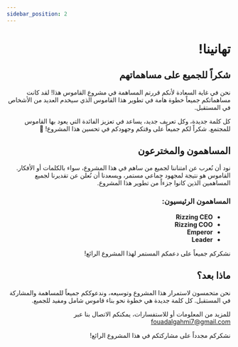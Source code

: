 ```yaml
---
sidebar_position: 2
---
```


<div dir="rtl">

# تهانينا!

## شكراً للجميع على مساهماتهم

نحن في غاية السعادة لأنكم قررتم المساهمة في مشروع القاموس هذا! لقد كانت مساهماتكم جميعاً خطوة هامة في تطوير هذا القاموس الذي سيخدم العديد من الأشخاص في المستقبل.

كل كلمة جديدة، وكل تعريف جديد، يساعد في تعزيز الفائدة التي يعود بها القاموس للمجتمع. شكراً لكم جميعاً على وقتكم وجهودكم في تحسين هذا المشروع! 🌟

## المساهمون والمخترعون

نود أن نُعرب عن امتناننا لجميع من ساهم في هذا المشروع، سواء بالكلمات أو الأفكار. القاموس هو نتيجة لمجهود جماعي مستمر، ويسعدنا أن نُعلن عن تقديرنا لجميع المساهمين الذين كانوا جزءاً من تطوير هذا المشروع.

### المساهمون الرئيسيون:

- **Rizzing CEO**
- **Rizzing COO**
- **Emperor**
- **Leader**

نشكركم جميعاً على دعمكم المستمر لهذا المشروع الرائع!

## ماذا بعد؟

نحن متحمسون لاستمرار هذا المشروع وتوسيعه، وندعوككم جميعاً للمساهمة والمشاركة في المستقبل. كل كلمة جديدة هي خطوة نحو بناء قاموس شامل ومفيد للجميع.

للمزيد من المعلومات أو للاستفسارات، يمكنكم الاتصال بنا عبر [fouadalgahmi7@gmail.com](mailto:fouadalgahmi7@gmail.com)

نشكركم مجدداً على مشاركتكم في هذا المشروع الرائع!

</div>

